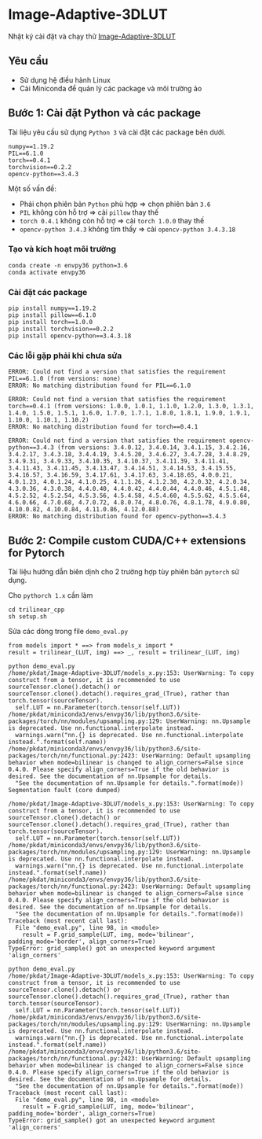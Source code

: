 # Image-Adaptive-3DLUT
Nhật ký cài đặt và chạy thử [Image-Adaptive-3DLUT](github.com/HuiZeng/Image-Adaptive-3DLUT)

## Yêu cầu
- Sử dụng hệ điều hành Linux
- Cài Miniconda để quản lý các package và môi trường ảo

## Bước 1: Cài đặt Python và các package
Tài liệu yêu cầu sử dụng `Python 3` và cài đặt các package bên dưới.
```
numpy==1.19.2
PIL==6.1.0
torch==0.4.1
torchvision==0.2.2
opencv-python==3.4.3
```
Một số vấn đề:
- Phải chọn phiên bản `Python` phù hợp => chọn phiên bản `3.6`
- `PIL` không còn hỗ trợ => cài `pillow` thay thế
- `torch 0.4.1` không còn hỗ trợ => cài `torch 1.0.0` thay thế
- `opencv-python 3.4.3` không tìm thấy => cài `opencv-python 3.4.3.18`

### Tạo và kích hoạt môi trường
```
conda create -n envpy36 python=3.6
conda activate envpy36
```
### Cài đặt các package
```
pip install numpy==1.19.2
pip install pillow==6.1.0
pip install torch==1.0.0
pip install torchvision==0.2.2
pip install opencv-python==3.4.3.18
```
### Các lỗi gặp phải khi chưa sửa
```
ERROR: Could not find a version that satisfies the requirement PIL==6.1.0 (from versions: none)
ERROR: No matching distribution found for PIL==6.1.0
```
```
ERROR: Could not find a version that satisfies the requirement torch==0.4.1 (from versions: 1.0.0, 1.0.1, 1.1.0, 1.2.0, 1.3.0, 1.3.1, 1.4.0, 1.5.0, 1.5.1, 1.6.0, 1.7.0, 1.7.1, 1.8.0, 1.8.1, 1.9.0, 1.9.1, 1.10.0, 1.10.1, 1.10.2)
ERROR: No matching distribution found for torch==0.4.1
```
```
ERROR: Could not find a version that satisfies the requirement opencv-python==3.4.3 (from versions: 3.4.0.12, 3.4.0.14, 3.4.1.15, 3.4.2.16, 3.4.2.17, 3.4.3.18, 3.4.4.19, 3.4.5.20, 3.4.6.27, 3.4.7.28, 3.4.8.29, 3.4.9.31, 3.4.9.33, 3.4.10.35, 3.4.10.37, 3.4.11.39, 3.4.11.41, 3.4.11.43, 3.4.11.45, 3.4.13.47, 3.4.14.51, 3.4.14.53, 3.4.15.55, 3.4.16.57, 3.4.16.59, 3.4.17.61, 3.4.17.63, 3.4.18.65, 4.0.0.21, 4.0.1.23, 4.0.1.24, 4.1.0.25, 4.1.1.26, 4.1.2.30, 4.2.0.32, 4.2.0.34, 4.3.0.36, 4.3.0.38, 4.4.0.40, 4.4.0.42, 4.4.0.44, 4.4.0.46, 4.5.1.48, 4.5.2.52, 4.5.2.54, 4.5.3.56, 4.5.4.58, 4.5.4.60, 4.5.5.62, 4.5.5.64, 4.6.0.66, 4.7.0.68, 4.7.0.72, 4.8.0.74, 4.8.0.76, 4.8.1.78, 4.9.0.80, 4.10.0.82, 4.10.0.84, 4.11.0.86, 4.12.0.88)
ERROR: No matching distribution found for opencv-python==3.4.3
```

## Bước 2: Compile custom CUDA/C++ extensions for Pytorch
Tài liệu hướng dẫn biên dịnh cho 2 trường hợp tùy phiên bản `pytorch` sử dụng.

Cho `pythorch 1.x` cần làm
```
cd trilinear_cpp
sh setup.sh
```
Sửa các dòng trong file `demo_eval.py`
```
from models import * ==> from models_x import *
result = trilinear_(LUT, img) ==> _, result = trilinear_(LUT, img)
```

```
python demo_eval.py
/home/pkdat/Image-Adaptive-3DLUT/models_x.py:153: UserWarning: To copy construct from a tensor, it is recommended to use sourceTensor.clone().detach() or sourceTensor.clone().detach().requires_grad_(True), rather than torch.tensor(sourceTensor).
  self.LUT = nn.Parameter(torch.tensor(self.LUT))
/home/pkdat/miniconda3/envs/envpy36/lib/python3.6/site-packages/torch/nn/modules/upsampling.py:129: UserWarning: nn.Upsample is deprecated. Use nn.functional.interpolate instead.
  warnings.warn("nn.{} is deprecated. Use nn.functional.interpolate instead.".format(self.name))
/home/pkdat/miniconda3/envs/envpy36/lib/python3.6/site-packages/torch/nn/functional.py:2423: UserWarning: Default upsampling behavior when mode=bilinear is changed to align_corners=False since 0.4.0. Please specify align_corners=True if the old behavior is desired. See the documentation of nn.Upsample for details.
  "See the documentation of nn.Upsample for details.".format(mode))
Segmentation fault (core dumped)
```

```
/home/pkdat/Image-Adaptive-3DLUT/models_x.py:153: UserWarning: To copy construct from a tensor, it is recommended to use sourceTensor.clone().detach() or sourceTensor.clone().detach().requires_grad_(True), rather than torch.tensor(sourceTensor).
  self.LUT = nn.Parameter(torch.tensor(self.LUT))
/home/pkdat/miniconda3/envs/envpy36/lib/python3.6/site-packages/torch/nn/modules/upsampling.py:129: UserWarning: nn.Upsample is deprecated. Use nn.functional.interpolate instead.
  warnings.warn("nn.{} is deprecated. Use nn.functional.interpolate instead.".format(self.name))
/home/pkdat/miniconda3/envs/envpy36/lib/python3.6/site-packages/torch/nn/functional.py:2423: UserWarning: Default upsampling behavior when mode=bilinear is changed to align_corners=False since 0.4.0. Please specify align_corners=True if the old behavior is desired. See the documentation of nn.Upsample for details.
  "See the documentation of nn.Upsample for details.".format(mode))
Traceback (most recent call last):
  File "demo_eval.py", line 98, in <module>
    result = F.grid_sample(LUT, img, mode='bilinear', padding_mode='border', align_corners=True)
TypeError: grid_sample() got an unexpected keyword argument 'align_corners'
```

```
python demo_eval.py 
/home/pkdat/Image-Adaptive-3DLUT/models_x.py:153: UserWarning: To copy construct from a tensor, it is recommended to use sourceTensor.clone().detach() or sourceTensor.clone().detach().requires_grad_(True), rather than torch.tensor(sourceTensor).
  self.LUT = nn.Parameter(torch.tensor(self.LUT))
/home/pkdat/miniconda3/envs/envpy36/lib/python3.6/site-packages/torch/nn/modules/upsampling.py:129: UserWarning: nn.Upsample is deprecated. Use nn.functional.interpolate instead.
  warnings.warn("nn.{} is deprecated. Use nn.functional.interpolate instead.".format(self.name))
/home/pkdat/miniconda3/envs/envpy36/lib/python3.6/site-packages/torch/nn/functional.py:2423: UserWarning: Default upsampling behavior when mode=bilinear is changed to align_corners=False since 0.4.0. Please specify align_corners=True if the old behavior is desired. See the documentation of nn.Upsample for details.
  "See the documentation of nn.Upsample for details.".format(mode))
Traceback (most recent call last):
  File "demo_eval.py", line 98, in <module>
    result = F.grid_sample(LUT, img, mode='bilinear', padding_mode='border', align_corners=True)
TypeError: grid_sample() got an unexpected keyword argument 'align_corners'
```
